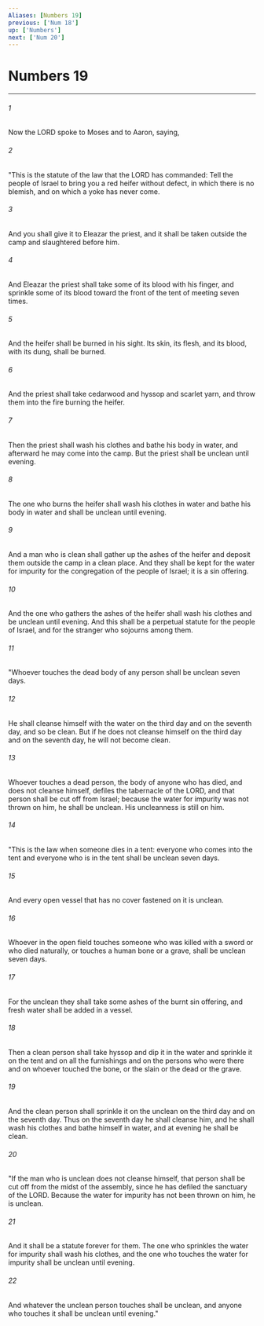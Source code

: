 ```yaml
---
Aliases: [Numbers 19]
previous: ['Num 18']
up: ['Numbers']
next: ['Num 20']
---
```

# Numbers 19

***

 

###### 1 
Now the LORD spoke to Moses and to Aaron, saying, 
 

###### 2 
"This is the statute of the law that the LORD has commanded: Tell the people of Israel to bring you a red heifer without defect, in which there is no blemish, and on which a yoke has never come. 
 

###### 3 
And you shall give it to Eleazar the priest, and it shall be taken outside the camp and slaughtered before him. 
 

###### 4 
And Eleazar the priest shall take some of its blood with his finger, and sprinkle some of its blood toward the front of the tent of meeting seven times. 
 

###### 5 
And the heifer shall be burned in his sight. Its skin, its flesh, and its blood, with its dung, shall be burned. 
 

###### 6 
And the priest shall take cedarwood and hyssop and scarlet yarn, and throw them into the fire burning the heifer. 
 

###### 7 
Then the priest shall wash his clothes and bathe his body in water, and afterward he may come into the camp. But the priest shall be unclean until evening. 
 

###### 8 
The one who burns the heifer shall wash his clothes in water and bathe his body in water and shall be unclean until evening. 
 

###### 9 
And a man who is clean shall gather up the ashes of the heifer and deposit them outside the camp in a clean place. And they shall be kept for the water for impurity for the congregation of the people of Israel; it is a sin offering. 
 

###### 10 
And the one who gathers the ashes of the heifer shall wash his clothes and be unclean until evening. And this shall be a perpetual statute for the people of Israel, and for the stranger who sojourns among them.
 
 

###### 11 
"Whoever touches the dead body of any person shall be unclean seven days. 
 

###### 12 
He shall cleanse himself with the water on the third day and on the seventh day, and so be clean. But if he does not cleanse himself on the third day and on the seventh day, he will not become clean. 
 

###### 13 
Whoever touches a dead person, the body of anyone who has died, and does not cleanse himself, defiles the tabernacle of the LORD, and that person shall be cut off from Israel; because the water for impurity was not thrown on him, he shall be unclean. His uncleanness is still on him.
 
 

###### 14 
"This is the law when someone dies in a tent: everyone who comes into the tent and everyone who is in the tent shall be unclean seven days. 
 

###### 15 
And every open vessel that has no cover fastened on it is unclean. 
 

###### 16 
Whoever in the open field touches someone who was killed with a sword or who died naturally, or touches a human bone or a grave, shall be unclean seven days. 
 

###### 17 
For the unclean they shall take some ashes of the burnt sin offering, and fresh water shall be added in a vessel. 
 

###### 18 
Then a clean person shall take hyssop and dip it in the water and sprinkle it on the tent and on all the furnishings and on the persons who were there and on whoever touched the bone, or the slain or the dead or the grave. 
 

###### 19 
And the clean person shall sprinkle it on the unclean on the third day and on the seventh day. Thus on the seventh day he shall cleanse him, and he shall wash his clothes and bathe himself in water, and at evening he shall be clean.
 
 

###### 20 
"If the man who is unclean does not cleanse himself, that person shall be cut off from the midst of the assembly, since he has defiled the sanctuary of the LORD. Because the water for impurity has not been thrown on him, he is unclean. 
 

###### 21 
And it shall be a statute forever for them. The one who sprinkles the water for impurity shall wash his clothes, and the one who touches the water for impurity shall be unclean until evening. 
 

###### 22 
And whatever the unclean person touches shall be unclean, and anyone who touches it shall be unclean until evening."
 
